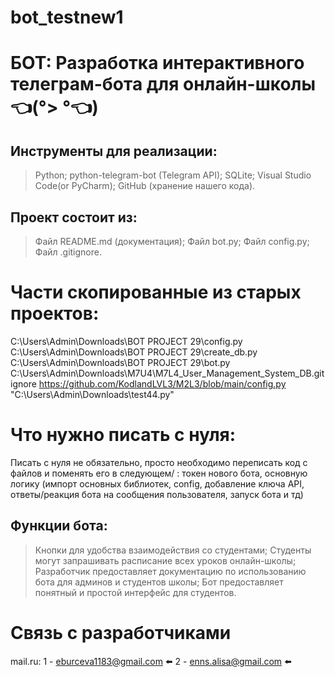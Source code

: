 # bot_testnew1
# БОТ: Разработка интерактивного телеграм-бота для онлайн-школы👈(°> °👈)

## Инструменты для реализации:
> Python;
> python-telegram-bot (Telegram API);
> SQLite;
> Visual Studio Code(or PyCharm);
> GitHub (хранение нашего кода).

## Проект состоит из:
> Файл README.md (документация);
> Файл bot.py;
> Файл config.py;
> Файл .gitignore.

# Части скопированные из старых проектов:
C:\Users\Admin\Downloads\BOT PROJECT 29\config.py
C:\Users\Admin\Downloads\BOT PROJECT 29\create_db.py
C:\Users\Admin\Downloads\BOT PROJECT 29\bot.py
C:\Users\Admin\Downloads\M7U4\M7L4_User_Management_System_DB\.gitignore
https://github.com/KodlandLVL3/M2L3/blob/main/config.py
"C:\Users\Admin\Downloads\test44.py"

# Что нужно писать с нуля:
Писать с нуля не обязательно, просто необходимо переписать код с файлов и поменять его в следующем/ : токен нового бота, основную логику (импорт основных библиотек, config, добавление ключа API, ответы/реакция бота на сообщения пользователя, запуск бота и тд) 

## Функции бота:
> Кнопки для удобства взаимодействия со студентами;
> Студенты могут запрашивать расписание всех уроков онлайн-школы;
> Разработчик предоставляет документацию по использованию бота для админов и студентов школы;
> Бот предоставляет понятный и простой интерфейс для студентов.

# Связь с разработчиками
mail.ru:
1 - eburceva1183@gmail.com ⬅️
2 - enns.alisa@gmail.com ⬅️
